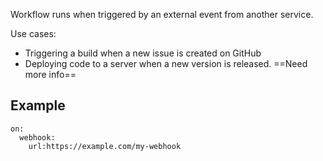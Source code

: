 Workflow runs when triggered by an external event from another service.

Use cases:
- Triggering a build when a new issue is created on GitHub
- Deploying code to a server when a new version is released. ==Need more info==

## Example

```
on:
  webhook:
    url:https://example.com/my-webhook
```